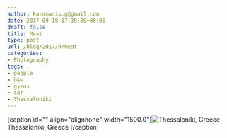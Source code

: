 ```yaml
---
author: karamanis.g@gmail.com
date: 2017-09-18 17:39:00+00:00
draft: false
title: Meat
type: post
url: /blog/2017/9/meat
categories:
- Photography
tags:
- people
- b&w
- gyros
- car
- Thessaloniki
---
```


[caption id="" align="alignnone" width="1500.0"]![ Thessaloniki, Greece ](/images/2017-09-18-20179meat/image-asset.jpeg)
 Thessaloniki, Greece [/caption]
